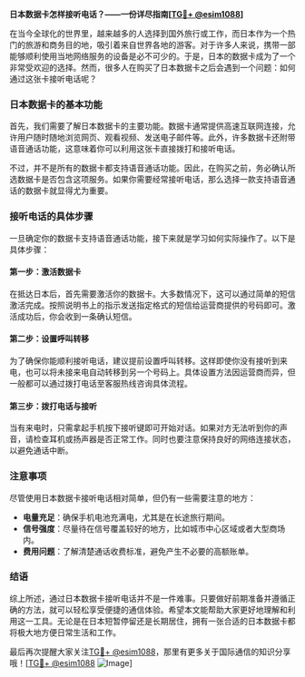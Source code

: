 **日本数据卡怎样接听电话？——一份详尽指南[[TG💪+ @esim1088](https://t.me/s/esim1088)]**

在当今全球化的世界里，越来越多的人选择到国外旅行或工作，而日本作为一个热门的旅游和商务目的地，吸引着来自世界各地的游客。对于许多人来说，携带一部能够顺利使用当地网络服务的设备是必不可少的。于是，日本的数据卡成为了一个非常受欢迎的选择。然而，很多人在购买了日本数据卡之后会遇到一个问题：如何通过这张卡接听电话呢？

### 日本数据卡的基本功能

首先，我们需要了解日本数据卡的主要功能。数据卡通常提供高速互联网连接，允许用户随时随地浏览网页、观看视频、发送电子邮件等。此外，许多数据卡还附带语音通话功能，这意味着你可以利用这张卡直接拨打和接听电话。

不过，并不是所有的数据卡都支持语音通话功能。因此，在购买之前，务必确认所选数据卡是否包含这项服务。如果你需要经常接听电话，那么选择一款支持语音通话的数据卡就显得尤为重要。

### 接听电话的具体步骤

一旦确定你的数据卡支持语音通话功能，接下来就是学习如何实际操作了。以下是具体步骤：

#### 第一步：激活数据卡
在抵达日本后，首先需要激活你的数据卡。大多数情况下，这可以通过简单的短信激活完成。按照说明书上的指示发送指定格式的短信给运营商提供的号码即可。激活成功后，你会收到一条确认短信。

#### 第二步：设置呼叫转移
为了确保你能顺利接听电话，建议提前设置呼叫转移。这样即使你没有接听到来电，也可以将未接来电自动转移到另一个号码上。具体设置方法因运营商而异，但一般都可以通过拨打电话至客服热线咨询具体流程。

#### 第三步：拨打电话与接听
当有来电时，只需拿起手机按下接听键即可开始对话。如果对方无法听到你的声音，请检查耳机或扬声器是否正常工作。同时也要注意保持良好的网络连接状态，以避免通话中断。

### 注意事项
尽管使用日本数据卡接听电话相对简单，但仍有一些需要注意的地方：

- **电量充足**：确保手机电池充满电，尤其是在长途旅行期间。
- **信号强度**：尽量待在信号覆盖较好的地方，比如城市中心区域或者大型商场内。
- **费用问题**：了解清楚通话收费标准，避免产生不必要的高额账单。

### 结语

综上所述，通过日本数据卡接听电话并不是一件难事。只要做好前期准备并遵循正确的方法，就可以轻松享受便捷的通信体验。希望本文能帮助大家更好地理解和利用这一工具。无论是在日本短暂停留还是长期居住，拥有一张合适的日本数据卡都将极大地方便日常生活和工作。

最后再次提醒大家关注[TG💪+ @esim1088](https://t.me/s/esim1088)，那里有更多关于国际通信的知识分享哦！[[TG💪+ @esim1088](https://t.me/s/esim1088) ![Image](https://i.postimg.cc/4NQfJmqS/Snipaste-2025-05-13-00-14-12.png)]